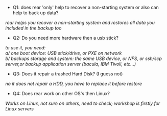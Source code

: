 - Q1: does rear 'only' help to recover a non-starting system or also can help to back up data?  
  
_rear helps you recover a non-starting system and restores all data you included in the backup too_

- Q2: Do you need more hardware then a usb stick?  
  
_to use it, you need:  
   a/ one boot device: USB stick/drive, or PXE on network  
   b/ backups storage and system: the same USB device, or NFS, or ssh/scp server,or backup application server (bacula, IBM Tivoli, etc...)_

- Q3: Does it repair a trashed Hard Disk? (I guess not)  
  
_no it does not repair a HDD, you have to replace it before restore_

- Q4: Does rear work on other OS's then Linux?  
  
_Works on Linux, not sure on others, need to check; workshop is firstly for Linux servers_
